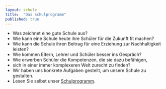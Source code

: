 ```yaml
---
layout: schule
title:  "Das Schulprogramm"
published: true
---
```


- Was zeichnet eine gute Schule aus? 
- Wie kann eine Schule heute ihre Schüler für die Zukunft fit machen? 
- Wie kann die Schule ihren Beitrag für eine Erziehung zur Nachhaltigkeit leisten? 
- Wie kommen Eltern, Lehrer und Schüler besser ins Gespräch? 
- Wie erwerben Schüler die Kompetenzen, die sie dazu befähigen, 
- sich in einer immer komplexeren Welt zurecht zu finden?
- Wir haben uns konkrete Aufgaben gestellt, um unsere Schule zu gestalten. 
- Lesen Sie selbst unser [Schulprogramm](res/sp_amrs_11txt_2006.pdf). 
